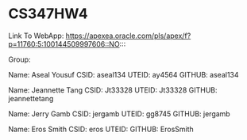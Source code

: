 # CS347HW4

Link To WebApp: https://apexea.oracle.com/pls/apex/f?p=11760:5:100144509997606::NO:::

Group:

Name: Aseal Yousuf
CSID: aseal134
UTEID: ay4564
GITHUB: aseal134

Name: Jeannette Tang
CSID: Jt33328
UTEID: Jt33328
GITHUB: jeannettetang

Name: Jerry Gamb
CSID: jergamb
UTEID: gg8745
GITHUB: jergamb

Name: Eros Smith
CSID: eros
UTEID: 
GITHUB: ErosSmith